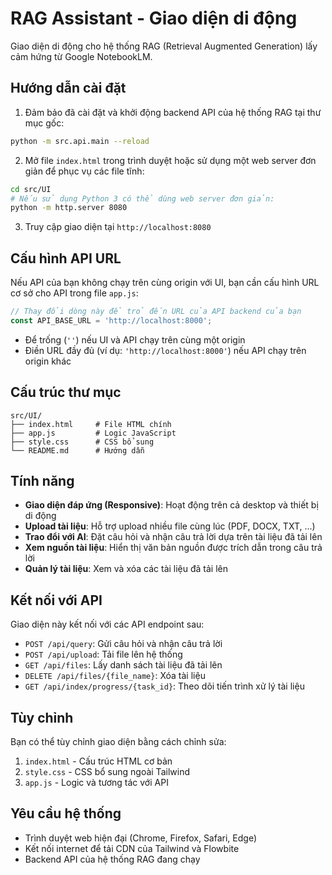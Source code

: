 # RAG Assistant - Giao diện di động

Giao diện di động cho hệ thống RAG (Retrieval Augmented Generation) lấy cảm hứng từ Google NotebookLM.

## Hướng dẫn cài đặt

1. Đảm bảo đã cài đặt và khởi động backend API của hệ thống RAG tại thư mục gốc:

```bash
python -m src.api.main --reload
```

2. Mở file `index.html` trong trình duyệt hoặc sử dụng một web server đơn giản để phục vụ các file tĩnh:

```bash
cd src/UI
# Nếu sử dụng Python 3 có thể dùng web server đơn giản:
python -m http.server 8080
```

3. Truy cập giao diện tại `http://localhost:8080`

## Cấu hình API URL

Nếu API của bạn không chạy trên cùng origin với UI, bạn cần cấu hình URL cơ sở cho API trong file `app.js`:

```javascript
// Thay đổi dòng này để trỏ đến URL của API backend của bạn
const API_BASE_URL = 'http://localhost:8000'; 
```

- Để trống (`''`) nếu UI và API chạy trên cùng một origin
- Điền URL đầy đủ (ví dụ: `'http://localhost:8000'`) nếu API chạy trên origin khác

## Cấu trúc thư mục

```
src/UI/
├── index.html     # File HTML chính
├── app.js         # Logic JavaScript
├── style.css      # CSS bổ sung
└── README.md      # Hướng dẫn
```

## Tính năng

- **Giao diện đáp ứng (Responsive)**: Hoạt động trên cả desktop và thiết bị di động
- **Upload tài liệu**: Hỗ trợ upload nhiều file cùng lúc (PDF, DOCX, TXT, ...)
- **Trao đổi với AI**: Đặt câu hỏi và nhận câu trả lời dựa trên tài liệu đã tải lên
- **Xem nguồn tài liệu**: Hiển thị văn bản nguồn được trích dẫn trong câu trả lời
- **Quản lý tài liệu**: Xem và xóa các tài liệu đã tải lên

## Kết nối với API

Giao diện này kết nối với các API endpoint sau:

- `POST /api/query`: Gửi câu hỏi và nhận câu trả lời
- `POST /api/upload`: Tải file lên hệ thống
- `GET /api/files`: Lấy danh sách tài liệu đã tải lên
- `DELETE /api/files/{file_name}`: Xóa tài liệu
- `GET /api/index/progress/{task_id}`: Theo dõi tiến trình xử lý tài liệu

## Tùy chỉnh

Bạn có thể tùy chỉnh giao diện bằng cách chỉnh sửa:

1. `index.html` - Cấu trúc HTML cơ bản
2. `style.css` - CSS bổ sung ngoài Tailwind
3. `app.js` - Logic và tương tác với API

## Yêu cầu hệ thống

- Trình duyệt web hiện đại (Chrome, Firefox, Safari, Edge)
- Kết nối internet để tải CDN của Tailwind và Flowbite
- Backend API của hệ thống RAG đang chạy 